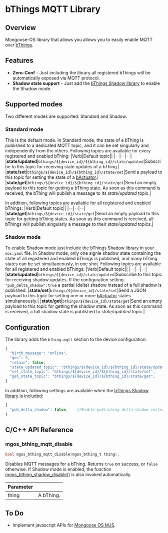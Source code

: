 # bThings MQTT Library
## Overview
Mongoose-OS library that allows you allows you to easily enable MQTT over [bThings](https://github.com/diy365-mgos/bthing).
## Features
- **Zero-Conf** - Just including the library all registered bThings will be automatically exposed via MQTT protocol.
- **Shadow state support** - Just add the [bThings Shadow library](https://github.com/diy365-mgos/bthing-shadow) to enable the Shadow mode.
## Supported modes
Two different modes are supported: Standard and Shadow.
### Standard mode
This is the default mode. In Standard mode, the state of a bThing is published to a dedicated MQTT topic, and it can be set singularly and independently from the others. Following topics are available for every registered and enabled bThing:
|Verb|Default topic||
|--|--|--|
|**state/updated**|`bthings/${device_id}/${bthing_id}/state/updated`|Subscribe to this topic for receiving state updates of a bThing.|
|**state/set**|`bthings/${device_id}/${bthing_id}/state/set`|Send a payload to this topic for setting the state of a [bActuator](https://github.com/diy365-mgos/bactuator).| 
|**state/get**|`bthings/${device_id}/${bthing_id}/state/get`|Send an empty payload to this topic for getting a bThing state. As soon as this command is received, the bThing will publish a message to its *state/updated* topic.|

In addition, following topics are available for all registered and enabled bThings:
|Verb|Default topic||
|--|--|--|
|**state/get**|`bthings/${device_id}/state/get`|Send an empty payload to this topic for getting bThing states. As soon as this command is received, all bThings will publish singularly a message to their *state/updated* topics.|

### Shadow mode
To enable Shadow mode just include the [bThings Shadow library](https://github.com/diy365-mgos/bthing-shadow) in your `mos.yaml` file. In Shadow mode, only one signle shadow state containing the state of all registered and enabled bThings is published, and many bThing states can be set simultaneously, in one shot. Following topics are available for all registered and enabled bThings:
|Verb|Default topic||
|--|--|--|
|**state/updated**|`bthings/${device_id}/state/updated`|Subscribe to this topic for receiving shadow updates. If the configuration setting `"pub_delta_shadow":true` a partial (delta) shadow instead of a full shadow is published. 
|**state/set**|`bthings/${device_id}/state/set`|Send a JSON payload to this topic for setting one or more [bActuator](https://github.com/diy365-mgos/bactuator) states simultaneously.| 
|**state/get**|`bthings/${device_id}/state/get`|Send an empty payload to this topic for getting the shadow state. As soon as this command is received, a full shadow state is published to *state/updated* topic.|
## Configuration
The library adds the `bthing.mqtt` section to the device configuration:
```javascript
{
  "birth_message": "online",                                                // Default MQTT birth message
  "qos": 0,                                                                 // Default MQTT QOS value for publishing messages
  "retain": false,                                                          // Default MQTT retain value for publishing messages
  "state_updated_topic": "bthings/${device_id}/${bthing_id}/state/updated", //The the topic for publishing state updates
  "set_state_topic": "bthings/${device_id}/${bthing_id}/state/set",         // The the topic for receiving set-state messages
  "get_state_topic": "bthings/${device_id}/${bthing_id}/state/get",         // The the topic for getting the state
}
```
In addition, following settings are available when the [bThings Shadow library](https://github.com/diy365-mgos/bthing-shadow) is included:
```javascript
{
  "pub_delta_shadow": false,    //Enable publishing delta shadow instead of the full one
}
```
## C/C++ API Reference
### mgos_bthing_mqtt_disable
```c
bool mgos_bthing_mqtt_disable(mgos_bthing_t thing);
```
Disables MQTT messages for a bThing. Returns `true` on success, or `false` otherwise. If Shadow mode is enabled, the function [mgos_bthing_shadow_disable()](https://github.com/diy365-mgos/bthing-shadow#mgos_bthing_shadow_disable) is also invoked automatically.

|Parameter||
|--|--| 
|thing|A bThing.|
## To Do
- Implement javascript APIs for [Mongoose OS MJS](https://github.com/mongoose-os-libs/mjs).

